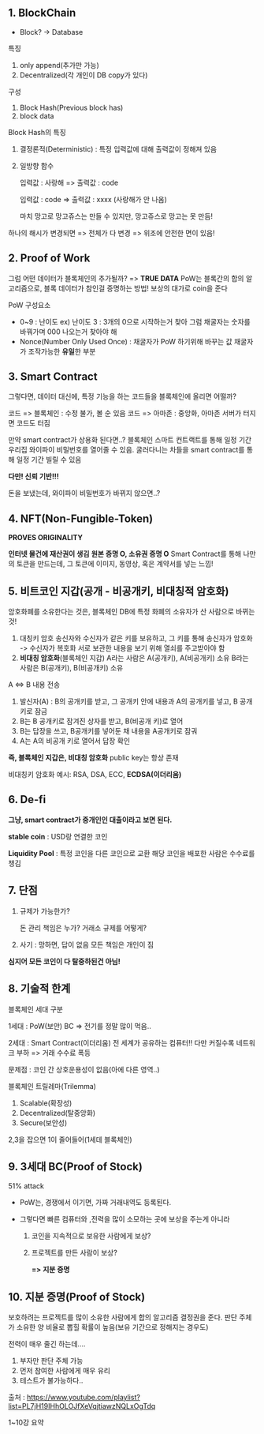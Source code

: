 

## 1. BlockChain

- Block? -> Database

특징

1. only append(추가만 가능)
2. Decentralized(각 개인이 DB copy가 있다)

구성

1. Block Hash(Previous block has)
2. block data



Block Hash의 특징

1. 결정론적(Deterministic) : 특정 입력값에 대해 출력값이 정해져 있음

2. 일방향 함수 

   입력값 : 사랑해 => 출력값 : code

   입력값 : code => 출력값 : xxxx (사랑해가 안 나옴)

   마치 망고로 망고쥬스는 만들 수 있지만, 망고쥬스로 망고는 못 만듬!

하나의 해시가 변경되면 => 전체가 다 변경 => 위조에 안전한 면이 있음!



## 2. Proof of Work

그럼 어떤 데이터가 블록체인의 추가될까? => **TRUE DATA** 
PoW는 블록간의 합의 알고리즘으로, 블록 데이터가 참인걸 증명하는 방법!
보상의 대가로 coin을 준다

PoW 구성요소

- 0~9 : 난이도
  ex) 난이도 3 : 3개의 0으로 시작하는거 찾아
  그럼 채굴자는 숫자를 바꿔가며 000 나오는거 찾아야 해
- Nonce(Number Only Used Once) : 채굴자가 PoW 하기위해 바꾸는 값
  채굴자가 조작가능한 **유일**한 부분



## 3. Smart Contract

그렇다면, 데이터 대신에, 특정 기능을 하는 코드들을 블록체인에 올리면 어떨까?

코드 => 블록체인 : 수정 불가, 볼 순 있음
코드 => 아마존 : 중앙화, 아마존 서버가 터지면 코드도 터짐

만약 smart contract가 상용화 된다면..?
블록체인 스마트 컨트랙트를 통해 일정 기간 우리집 와이파이 비밀번호를 열어줄 수 있음.
굴러다니는 차들을 smart contract를 통해 일정 기간 빌릴 수 있음

**다만! 신뢰 기반!!!**

돈을 보냈는데, 와이파이 비밀번호가 바뀌지 않으면..?



## 4. NFT(Non-Fungible-Token)

**PROVES ORIGINALITY**

**인터넷 물건에 재산권이 생김**
**원본 증명 O, 소유권 증명 O**
Smart Contract를 통해 나만의 토큰을 만드는데, 그 토큰에 이미지, 동영상, 혹은 계약서를 넣는 느낌!



## 5. 비트코인 지갑(공개 - 비공개키, 비대칭적 암호화)

암호화폐를 소유한다는 것은, 블록체인 DB에 특정 화폐의 소유자가 산 사람으로 바뀌는 것!

1. 대칭키 암호
   송신자와 수신자가 같은 키를 보유하고, 그 키를 통해 송신자가 암호화 -> 수신자가 복호화
   서로 보관한 내용을 보기 위해 열쇠를 주고받아야 함
2. **비대칭 암호화**(블록체인 지갑)
   A라는 사람은 A(공개키), A(비공개키) 소유
   B라는 사람은 B(공개키), B(비공개키) 소유

A <=> B 내용 전송

1. 발신자(A) : B의 공개키를 받고, 그 공개키 안에 내용과 A의 공개키를 넣고, B 공개키로 잠금
2. B는 B 공개키로 잠겨진 상자를 받고, B(비공개 키)로 열어
3. B는 답장을 쓰고, B공개키를 넣어둔 채 내용을 A공개키로 잠궈
4. A는 A의 비공개 키로 열어서 답장 확인

**즉, 블록체인 지갑은, 비대칭 암호화**
public key는 항상 존재

비대칭키 암호화 예시: RSA, DSA, ECC,  **ECDSA(이더리움)**

## 6. De-fi

**그냥, smart contract가 중개인인 대출이라고 보면 된다.**

**stable coin** : USD랑 연결한 코인

**Liquidity Pool** : 특정 코인을 다른 코인으로 교환
해당 코인을 배포한 사람은 수수료를 챙김



## 7. 단점

1. 규제가 가능한가?

   돈 관리 책임은 누가?
   거래소 규제를 어떻게?

2. 사기 : 망하면, 답이 없음
   모든 책임은 개인이 짐

**심지어 모든 코인이 다 탈중하된건 아님!**



## 8. 기술적 한계

블록체인 세대 구분

1세대 : PoW(보안) BC => 전기를 정말 많이 먹음..

2세대 : Smart Contract(이더리움)
전 세계가 공유하는 컴퓨터!!
다만 커질수록 네트워크 부하 => 거래 수수료 폭등

문제점 : 코인 간 상호운용성이 없음(아에 다른 영역..)



블록체인 트릴레마(Trilemma)

1. Scalable(확장성)
2. Decentralized(탈중앙화)
3. Secure(보안성)

2,3을 잡으면 1이 줄어들어(1세데 블록체인)



## 9. 3세대 BC(Proof of Stock)

51% attack

- PoW는, 경쟁에서 이기면, 가짜 거래내역도 등록된다.

- 그렇다면 빠른 컴퓨터와 ,전력을 많이 소모하는 곳에 보상을 주는게 아니라

  1. 코인을 지속적으로 보유한 사람에게 보상?

  2. 프로젝트를 만든 사람이 보상?

     **=> 지분 증명**



## 10. 지분 증명(Proof of Stock)

보호하려는 프로젝트를 많이 소유한 사람에게 합의 알고리즘 결정권을 준다.
판단 주체가 소유한 양 비율로 뽑힐 확률이 높음(보유 기간으로 정해지는 경우도)

전력이 매우 줄긴 하는데....

1. 부자만 판단 주체 가능
2. 먼저 참여한 사람에게 매우 유리
3. 테스트가 불가능하다..



출처 : https://www.youtube.com/playlist?list=PL7jH19IHhOLOJfXeVqjtiawzNQLxOgTdq

1~10강 요약